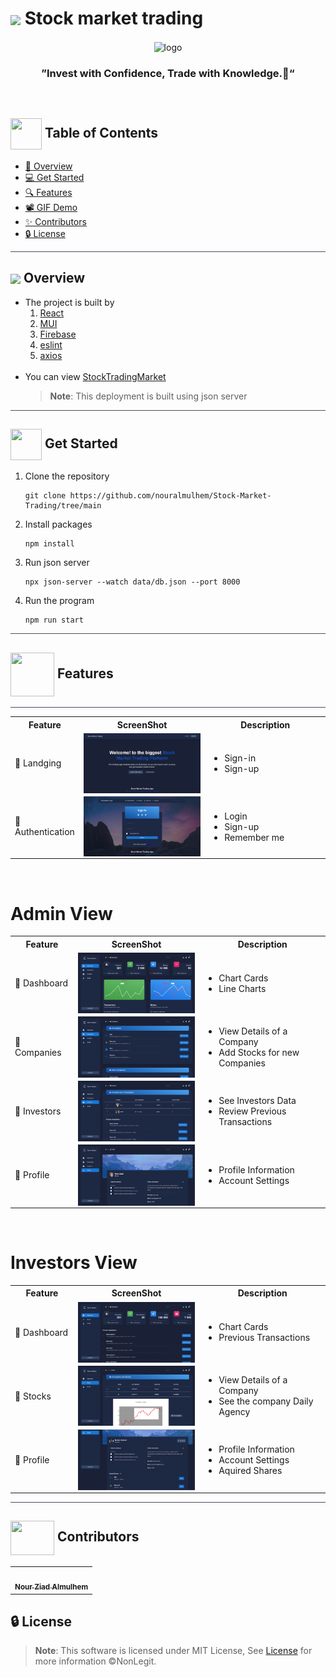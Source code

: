 <div align= >

# <img align=center width=90px  src="https://media3.giphy.com/media/6otkFoQwGmSRStQSPz/giphy.gif?cid=ecf05e472ffw71at6yd2x8adbn82h4xckjf35f2qzftx4nh7&ep=v1_stickers_search&rid=giphy.gif&ct=s"> Stock market trading

</div>
<div align="center">
   <img align="center"  width="500px" src="https://cdn.dribbble.com/users/4341736/screenshots/15515365/media/bd0c4049732081e05d1b0ad2a5be8bc2.gif" alt="logo">

### ”Invest with Confidence, Trade with Knowledge.💸“

</div>
 
<p align="center"> 
    <br> 
</p>

## <img align= center width=50px height=50px src="https://thumbs.gfycat.com/HeftyDescriptiveChimneyswift-size_restricted.gif"> Table of Contents

- <a href ="#about"> 📙 Overview</a>
- <a href ="#started"> 💻 Get Started</a>
- <a href ="#features"> 🔍 Features</a>
- <a href ="#video"> 📽 GIF Demo</a>
- <a href ="#contributors"> ✨ Contributors</a>
- <a href ="#license"> 🔒 License</a>
<hr style="background-color: #4b4c60"></hr>

## <img align="center"  height =80px src="https://media0.giphy.com/media/QpyF0jsO26GWKTWctv/giphy.gif?cid=ecf05e4798htjpzjtz6oqwrnlqle5wc1hlauten94gurm6i6&ep=v1_stickers_search&rid=giphy.gif&ct=s"> Overview <a id = "about"></a>

<ul>
<li>The project is built by
<ol>

<li>
<a href="https://reactjs.org/docs/getting-started.html">React</a> 
</li>
<li>
<a href="https://mui.com/material-ui/getting-started/overview/">MUI</a>
</li>
<li>
<a href="https://firebase.google.com/">Firebase</a> 
</li>
<li>
<a href="https://eslint.org/">eslint</a>
</li>
<li>
<a href="https://www.axios.com/">axios</a>
</li>
</ol>
</li>
<!-- <li>
<a href="https://github.com/NonLegit/Front-End/blob/development/%5BSoftware%20Engineering%5D%20Project%20F2022.pdf">Project Description</a>
</li> -->
<br>
<li>
You can view
<a href="https://github.com/nouralmulhem/Stock-Market-Trading">StockTradingMarket</a>

> **Note**: This deployment is built using json server

</li>
</ul>
<hr style="background-color: #4b4c60"></hr>

## <img  align= center width=50px height=50px src="https://c.tenor.com/HgX89Yku5V4AAAAi/to-the-moon.gif"> Get Started <a id = "started"></a>

<ol>
<li>Clone the repository

<br>

```
git clone https://github.com/nouralmulhem/Stock-Market-Trading/tree/main
```

</li>
<li>Install packages

<br>

```
npm install
```

</li>
<li>Run json server

<br>

```
npx json-server --watch data/db.json --port 8000
```

</li>
<li>Run the program

<br>

```
npm run start
```

</li>
</ol>
<hr style="background-color: #4b4c60"></hr>

## <img  align= center width= 70px height =70px src="https://media1.giphy.com/media/NnSFnC428LRHaxUNzj/giphy.gif?cid=ecf05e47r1hlw9wrf1swakc9gxgn508lyzvbyzgp9i1iyvwl&rid=giphy.gif&ct=s"> Features <a id ="features"></a>

<hr style="background-color: #4b4c60"></hr>

<table align="left;">
<tr>
<th width=20%>Feature</th>
<th width=40%>ScreenShot</th>
<th>Description</th>
</tr>

<tr>
<td>
🔶 Landging
</td>
<td>

   <img align="center"  src="./public/landing.png" alt="logo">
</td>
<td>
<ul>
<li>Sign-in</li>
<li>Sign-up</li>
</ul>
</td>
</tr>

<tr>
<td>
🔷 Authentication
</td>
<td>

   <img align="center"  src="./public/auth.png" alt="logo">
</td>
<td>
<ul>
<li>Login</li>
<li>Sign-up</li>
<li>Remember me</li>
</ul>
</td>
</tr>
</table>
</br>
<h1>Admin View</h1>

<table align="left;">
<tr>
<th width=20%>Feature</th>
<th width=40%>ScreenShot</th>
<th>Description</th>
</tr>

<tr>
<td>🔶 Dashboard</td>

<td>
<img align="center" src="./public/dashboard.png" alt="logo">
</td>

<td>
<ul>
<li>Chart Cards</li>
<li>Line Charts</li>
</ul>
</td>

</tr>

<tr>
<td>🔷 Companies</td>

<td>
<img align="center" src="./public/company.png" alt="logo">
</td>

<td>
<ul>
<li>View Details of a Company</li>
<li>Add Stocks for new Companies</li>
</ul>
</td>

</tr>

<tr>
<td>🔶 Investors</td>

<td>
<img align="center" src="./public/invest.png" alt="logo">
</td>

<td>
<ul>
<li>See Investors Data</li>
<li>Review Previous Transactions</li>
</ul>
</td>

</tr>

<tr>
<td>🔷 Profile</td>

<td>
<img align="center" src="./public/prof.png" alt="logo">
</td>

<td>
<ul>
<li>Profile Information</li>
<li>Account Settings</li>
</ul>
</td>

</tr>
</table>
</br>
<h1>Investors View</h1>

<table align="left;">
<tr>
<th width=20%>Feature</th>
<th width=40%>ScreenShot</th>
<th>Description</th>
</tr>

<tr>
<td>🔶 Dashboard</td>

<td>
<img align="center" src="./public/dashboard2.png" alt="logo">
</td>

<td>
<ul>
<li>Chart Cards</li>
<li>Previous Transactions</li>
</ul>
</td>

</tr>

<tr>
<td>🔷 Stocks</td>

<td>
<img align="center" src="./public/stocks.png" alt="logo">
</td>

<td>
<ul>
<li>View Details of a Company</li>
<li>See the company Daily Agency</li>
</ul>
</td>

</tr>

<tr>
<td>🔶 Profile</td>

<td>
<img align="center" src="./public/prof2.png" alt="logo">
</td>

<td>
<ul>
<li>Profile Information</li>
<li>Account Settings</li>
<li>Aquired Shares</li>
</ul>
</td>

</tr>
</table>

<!-- <hr style="background-color: #4b4c60"></hr>

## <img  align= center width= 70px height =70px src="https://img.genial.ly/5f91608064ad990c6ee12237/bd7195a3-a8bb-494b-8a6d-af48dd4deb4b.gif?genial&1643587200063"> GIF Demo <a id ="video"></a>

<table align="left;">
<tr>
<th>Video</th>
<th>Content</th>
</tr>
<tr>
<td  width="83.5%">
<video src="https://user-images.githubusercontent.com/71986226/214705509-cb1f10bb-aab2-4252-843b-57249bc10ed3.mp4"   >
</video>
</td>
<td >
<ul>
<li>Authentication</li>
<li>Comments</li>
<li>Notification</li>
<li>Messages</li>
<li>Settings</li>
</ul>
</td>
</tr>
</table>
<hr style="background-color: #4b4c60"></hr>
<table align="left;">
<tr>
<td width="80.5%">
<video src="https://user-images.githubusercontent.com/71986226/214708909-fccfd917-f8bb-4166-a76d-de1248faa2bd.mp4"   >
</video>
</td>
<td >
<ul>
<li>Home page</li>
<li>Posts</li>
<li>Create Post</li>
</ul>
</td>
</td>
</tr>
</table> -->

<hr style="background-color: #4b4c60"></hr>

## <img  align="center" width= 70px height =55px src="https://media0.giphy.com/media/Xy702eMOiGGPzk4Zkd/giphy.gif?cid=ecf05e475vmf48k83bvzye3w2m2xl03iyem3tkuw2krpkb7k&rid=giphy.gif&ct=s"> Contributors <a id ="contributors"></a>

<table  >
  <tr>
     <td align="center"><a href="https://github.com/nouralmulhem"><img src="https://avatars.githubusercontent.com/u/76218033?v=4" width="150px;" alt=""/><br /><sub><b>Nour Ziad Almulhem</b></sub></a><br /></td>
  </tr>
</table>

## 🔒 License <a id ="license"></a>

> **Note**: This software is licensed under MIT License, See [License](https://github.com/NonLegit/Front-End/blob/development/LICENSE) for more information ©NonLegit.
